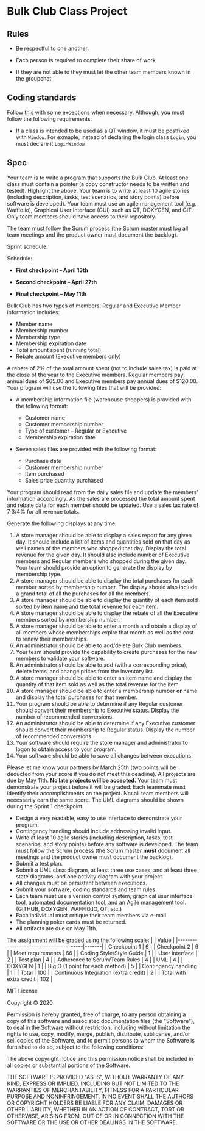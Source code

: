# Bulk Club Class Project

## Rules

* Be respectful to one another.

* Each person is required to complete their share of work

* If they are not able to they must let the other team members known in the groupchat

## Coding standards

Follow [this](https://llvm.org/docs/CodingStandards.html) with some exceptions when necessary. Although, you must follow the following requirements:
 * If a class is intended to be used as a QT window, it must be postfixed with `Window`. For exmaple, instead of declaring the login class `Login`, you must declare it `LoginWindow`

## Spec
Your team is to write a program that supports the Bulk Club.   At least one class must contain a pointer (a copy constructor needs to be written and tested).   Highlight the above.  Your team is to write at least 10 agile stories (including description, tasks, test scenarios, and story points) before software is developed).  Your team must use an agile management tool (e.g. Waffle.io), Graphical User Interface (GUI) such as QT, DOXYGEN, and GIT.    Only team members should have access to their repository.

The team must follow the Scrum process (the Scrum master must log all team meetings and the product owner must document the backlog).

Sprint schedule:

Schedule:

* **First checkpoint – April 13th**

* **Second checkpoint – April 27th**

* **Final checkpoint – May 11th**

Bulk Club has two types of members: Regular and Executive
Member information includes:
* Member name
* Membership number
* Membership type
* Membership expiration date
* Total amount spent (running total)
* Rebate amount (Executive members only)

A rebate of 2% of the total amount spent (not to include sales tax) is paid at the close of the year to the Executive members. Regular members pay annual dues of $65.00 and Executive members pay annual dues of $120.00. Your program will use the following files that will be provided:

* A membership information file (warehouse shoppers) is provided with the following format:
  * Customer name
  * Customer membership number
  * Type of customer – Regular or Executive
  * Membership expiration date

* Seven sales files are provided with the following format:
  * Purchase date
  * Customer membership number
  * Item purchased
  * Sales price quantity purchased

Your program should read from the daily sales file and update the members&#39; information accordingly. As the sales are processed the total amount spent and rebate data for each member should be updated. Use a sales tax rate of 7 3/4% for all revenue totals.

Generate the following displays at any time:

1. A store manager should be able to display a sales report for any given day. It should include a list of items and quantities sold on that day as well names of the members who shopped that day.  Display the total revenue for the given day.  It should also include number of Executive members and Regular members who shopped during the given day.  Your team should provide an option to generate the display by membership type.
2. A store manager should be able to display the total purchases for each member sorted by membership number.  The display should also include a grand total of all the purchases for all the members.
3. A store manager should be able to display the quantity of each item sold sorted by item name and the total revenue for each item.
4. A store manager should be able to display the rebate of all the Executive members sorted by membership number.
5. A store manager should be able to enter a month and obtain a display of all members whose memberships expire that month as well as the cost to renew their memberships.
6. An administrator should be able to add/delete Bulk Club members.
7. Your team should provide the capability to create purchases for the new members to validate your software.
8. An administrator should be able to add (with a corresponding price), delete items, and change prices from the inventory list.
9. A store manager should be able to enter an item name and display the quantity of that item sold as well as the total revenue for the item.
10. A store manager should be able to enter a membership number __or__ name and display the total purchases for that member.
11. Your program should be able to determine if any Regular customer should convert their membership to Executive status. Display the number of recommended conversions.
12. An administrator should be able to determine if any Executive customer should convert their membership to Regular status. Display the number of recommended conversions.
13. Your software should require the store manager and administrator to logon to obtain access to your program.
14. Your software should be able to save all changes between executions.

Please let me know your partners by March 25th (two points will be deducted from your score if you do not meet this deadline). All projects are due by May 11th.   **No late projects will be accepted.**  Your team must demonstrate your project before it will be graded.   Each teammate must identify their accomplishments on the project. Not all team members will necessarily earn the same score.  The UML diagrams should be shown during the Sprint 1 checkpoint.

* Design a very readable, easy to use interface to demonstrate your program.
* Contingency handling should include addressing invalid input.
* Write at least 10 agile stories (including description, tasks, test scenarios, and story points) before any software is developed.  The team must follow the Scrum process (the Scrum master **must** document all meetings and the product owner must document the backlog).
* Submit a test plan.
* Submit a UML class diagram, at least three use cases, and at least three state diagrams, and one activity diagram with your project.
* All changes must be persistent between executions.
* Submit your software, coding standards and team rules.
* Each team must use a version control system, graphical user interface tool, automated documentation tool, and an Agile management tool. (GITHUB, DOXYGEN, WAFFIO.IO, QT, etc.)
* Each individual must critique their team members via e-mail.
* The planning poker cards must be returned.
* All artifacts are due on May 11th.



The assignment will be graded using the following scale:
|                                       | Value |
|---------------------------------------|-------|
| Checkpoint 1                          | 6     |
| Checkpoint 2                          | 6     |
| Meet requirements                     | 66    |
| Coding Style/Style Guide              | 1     |
| User interface                        | 2     |
| Test plan                             | 4     |
| Adherence to Scrum/Team Rules         | 4     |
| UML                                   | 4     |
| DOXYGEN                               | 1     |
| Big O (1 point for each method)       | 5     |
| Contingency handling                  | 1     |
| Total                                 | 100   |
| Continuous Integration (extra credit) | 2     |
| Total with extra credit               | 102   |


MIT License

Copyright © 2020

Permission is hereby granted, free of charge, to any person obtaining a copy of this software and associated documentation files (the "Software"), to deal in the Software without restriction, including without limitation the rights to use, copy, modify, merge, publish, distribute, sublicense, and/or sell copies of the Software, and to permit persons to whom the Software is furnished to do so, subject to the following conditions:

The above copyright notice and this permission notice shall be included in all copies or substantial portions of the Software.

THE SOFTWARE IS PROVIDED "AS IS", WITHOUT WARRANTY OF ANY KIND, EXPRESS OR IMPLIED, INCLUDING BUT NOT LIMITED TO THE WARRANTIES OF MERCHANTABILITY, FITNESS FOR A PARTICULAR PURPOSE AND NONINFRINGEMENT. IN NO EVENT SHALL THE AUTHORS OR COPYRIGHT HOLDERS BE LIABLE FOR ANY CLAIM, DAMAGES OR OTHER LIABILITY, WHETHER IN AN ACTION OF CONTRACT, TORT OR OTHERWISE, ARISING FROM, OUT OF OR IN CONNECTION WITH THE SOFTWARE OR THE USE OR OTHER DEALINGS IN THE SOFTWARE.

